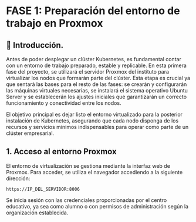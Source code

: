 # FASE 1: Preparación del entorno de trabajo en Proxmox

## 🔰 Introducción.
Antes de poder desplegar un clúster Kubernetes, es fundamental contar con un entorno de trabajo preparado, estable y replicable. En esta primera fase del proyecto, se utilizará el servidor Proxmox del instituto para virtualizar los nodos que formarán parte del clúster. Esta etapa es crucial ya que sentará las bases para el resto de las fases: se crearán y configurarán las máquinas virtuales necesarias, se instalará el sistema operativo Ubuntu Server y se establecerán los ajustes iniciales que garantizarán un correcto funcionamiento y conectividad entre los nodos.

El objetivo principal es dejar listo el entorno virtualizado para la posterior instalación de Kubernetes, asegurando que cada nodo disponga de los recursos y servicios mínimos indispensables para operar como parte de un clúster empresarial.

## 1. Acceso al entorno Proxmox
El entorno de virtualización se gestiona mediante la interfaz web de Proxmox. Para acceder, se utiliza el navegador accediendo a la siguiente dirección:

``https://IP_DEL_SERVIDOR:8006``

Se inicia sesión con las credenciales proporcionadas por el centro educativo, ya sea como alumno o con permisos de administración según la organización establecida.
